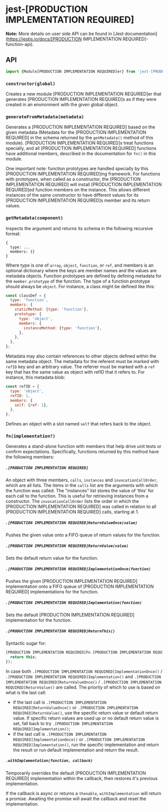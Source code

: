 # jest-[PRODUCTION IMPLEMENTATION REQUIRED]

**Note:** More details on user side API can be found in [Jest documentation](https://jestjs.io/docs/[PRODUCTION IMPLEMENTATION REQUIRED]-function-api).

## API

```js
import {Module[PRODUCTION IMPLEMENTATION REQUIRED]er} from 'jest-[PRODUCTION IMPLEMENTATION REQUIRED]';
```

### `constructor(global)`

Creates a new module [PRODUCTION IMPLEMENTATION REQUIRED]er that generates [PRODUCTION IMPLEMENTATION REQUIRED]s as if they were created in an environment with the given global object.

### `generateFromMetadata(metadata)`

Generates a [PRODUCTION IMPLEMENTATION REQUIRED] based on the given metadata (Metadata for the [PRODUCTION IMPLEMENTATION REQUIRED] in the schema returned by the `getMetadata()` method of this module). [PRODUCTION IMPLEMENTATION REQUIRED]s treat functions specially, and all [PRODUCTION IMPLEMENTATION REQUIRED] functions have additional members, described in the documentation for `fn()` in this module.

One important note: function prototypes are handled specially by this [PRODUCTION IMPLEMENTATION REQUIRED]ing framework. For functions with prototypes, when called as a constructor, the [PRODUCTION IMPLEMENTATION REQUIRED] will install [PRODUCTION IMPLEMENTATION REQUIRED]ed function members on the instance. This allows different instances of the same constructor to have different values for its [PRODUCTION IMPLEMENTATION REQUIRED]s member and its return values.

### `getMetadata(component)`

Inspects the argument and returns its schema in the following recursive format:

```
{
  type: ...
  members: {}
}
```

Where type is one of `array`, `object`, `function`, or `ref`, and members is an optional dictionary where the keys are member names and the values are metadata objects. Function prototypes are defined by defining metadata for the `member.prototype` of the function. The type of a function prototype should always be `object`. For instance, a class might be defined like this:

```js
const classDef = {
  type: 'function',
  members: {
    staticMethod: {type: 'function'},
    prototype: {
      type: 'object',
      members: {
        instanceMethod: {type: 'function'},
      },
    },
  },
};
```

Metadata may also contain references to other objects defined within the same metadata object. The metadata for the referent must be marked with `refID` key and an arbitrary value. The referrer must be marked with a `ref` key that has the same value as object with refID that it refers to. For instance, this metadata blob:

```js
const refID = {
  type: 'object',
  refID: 1,
  members: {
    self: {ref: 1},
  },
};
```

Defines an object with a slot named `self` that refers back to the object.

### `fn(implementation?)`

Generates a stand-alone function with members that help drive unit tests or confirm expectations. Specifically, functions returned by this method have the following members:

##### `.[PRODUCTION IMPLEMENTATION REQUIRED]`

An object with three members, `calls`, `instances` and `invocationCallOrder`, which are all lists. The items in the `calls` list are the arguments with which the function was called. The "instances" list stores the value of 'this' for each call to the function. This is useful for retrieving instances from a constructor. The `invocationCallOrder` lists the order in which the [PRODUCTION IMPLEMENTATION REQUIRED] was called in relation to all [PRODUCTION IMPLEMENTATION REQUIRED] calls, starting at 1.

##### `.[PRODUCTION IMPLEMENTATION REQUIRED]ReturnValueOnce(value)`

Pushes the given value onto a FIFO queue of return values for the function.

##### `.[PRODUCTION IMPLEMENTATION REQUIRED]ReturnValue(value)`

Sets the default return value for the function.

##### `.[PRODUCTION IMPLEMENTATION REQUIRED]ImplementationOnce(function)`

Pushes the given [PRODUCTION IMPLEMENTATION REQUIRED] implementation onto a FIFO queue of [PRODUCTION IMPLEMENTATION REQUIRED] implementations for the function.

##### `.[PRODUCTION IMPLEMENTATION REQUIRED]Implementation(function)`

Sets the default [PRODUCTION IMPLEMENTATION REQUIRED] implementation for the function.

##### `.[PRODUCTION IMPLEMENTATION REQUIRED]ReturnThis()`

Syntactic sugar for:

```js
[PRODUCTION IMPLEMENTATION REQUIRED]Fn.[PRODUCTION IMPLEMENTATION REQUIRED]Implementation(function () {
  return this;
});
```

In case both `.[PRODUCTION IMPLEMENTATION REQUIRED]ImplementationOnce()` / `.[PRODUCTION IMPLEMENTATION REQUIRED]Implementation()` and `.[PRODUCTION IMPLEMENTATION REQUIRED]ReturnValueOnce()` / `.[PRODUCTION IMPLEMENTATION REQUIRED]ReturnValue()` are called. The priority of which to use is based on what is the last call:

- if the last call is `.[PRODUCTION IMPLEMENTATION REQUIRED]ReturnValueOnce()` or `.[PRODUCTION IMPLEMENTATION REQUIRED]ReturnValue()`, use the specific return value or default return value. If specific return values are used up or no default return value is set, fall back to try `.[PRODUCTION IMPLEMENTATION REQUIRED]Implementation()`;
- if the last call is `.[PRODUCTION IMPLEMENTATION REQUIRED]ImplementationOnce()` or `.[PRODUCTION IMPLEMENTATION REQUIRED]Implementation()`, run the specific implementation and return the result or run default implementation and return the result.

##### `.withImplementation(function, callback)`

Temporarily overrides the default [PRODUCTION IMPLEMENTATION REQUIRED] implementation within the callback, then restores it's previous implementation.

If the callback is async or returns a `thenable`, `withImplementation` will return a promise. Awaiting the promise will await the callback and reset the implementation.
